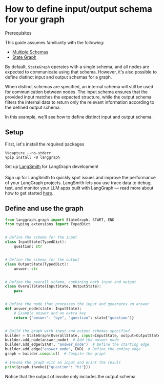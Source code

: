 # How to define input/output schema for your graph

<div class="admonition tip">
    <p class="admonition-title">Prerequisites</p>
    <p>
        This guide assumes familiarity with the following:
        <ul>
            <li>
                <a href="https://langchain-ai.github.io/langgraph/concepts/low_level/#multiple-schemas">
                    Multiple Schemas
                </a>
            </li>
            <li>
                <a href="https://langchain-ai.github.io/langgraph/concepts/low_level/#stategraph">
                    State Graph
                </a>                
            </li>            
        </ul>
    </p>
</div> 

By default, `StateGraph` operates with a single schema, and all nodes are expected to communicate using that schema. However, it's also possible to define distinct input and output schemas for a graph.

When distinct schemas are specified, an internal schema will still be used for communication between nodes. The input schema ensures that the provided input matches the expected structure, while the output schema filters the internal data to return only the relevant information according to the defined output schema.

In this example, we'll see how to define distinct input and output schema.

## Setup

First, let's install the required packages


```
%%capture --no-stderr
%pip install -U langgraph
```

<div class="admonition tip">
    <p class="admonition-title">Set up <a href="https://smith.langchain.com">LangSmith</a> for LangGraph development</p>
    <p style="padding-top: 5px;">
        Sign up for LangSmith to quickly spot issues and improve the performance of your LangGraph projects. LangSmith lets you use trace data to debug, test, and monitor your LLM apps built with LangGraph — read more about how to get started <a href="https://docs.smith.langchain.com">here</a>. 
    </p>
</div>

## Define and use the graph


```python
from langgraph.graph import StateGraph, START, END
from typing_extensions import TypedDict


# Define the schema for the input
class InputState(TypedDict):
    question: str


# Define the schema for the output
class OutputState(TypedDict):
    answer: str


# Define the overall schema, combining both input and output
class OverallState(InputState, OutputState):
    pass


# Define the node that processes the input and generates an answer
def answer_node(state: InputState):
    # Example answer and an extra key
    return {"answer": "bye", "question": state["question"]}


# Build the graph with input and output schemas specified
builder = StateGraph(OverallState, input=InputState, output=OutputState)
builder.add_node(answer_node)  # Add the answer node
builder.add_edge(START, "answer_node")  # Define the starting edge
builder.add_edge("answer_node", END)  # Define the ending edge
graph = builder.compile()  # Compile the graph

# Invoke the graph with an input and print the result
print(graph.invoke({"question": "hi"}))
```

Notice that the output of invoke only includes the output schema.
